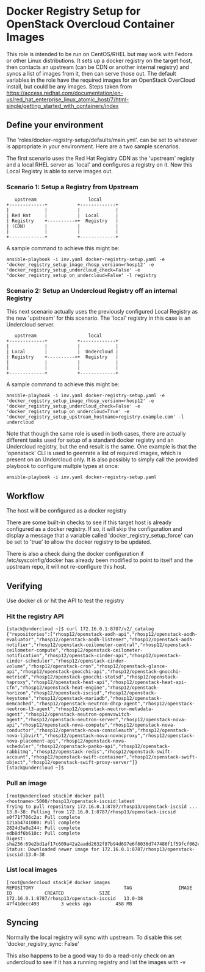 # Docker Registry Setup for OpenStack Overcloud Container Images
This role is intended to be run on CentOS/RHEL but may work with Fedora or other Linux distributions. It sets up a docker registry on the target host, then contacts an upstream (can be CDN or another internal registry) and syncs a list of images from it, then can serve those out. The default variables in the role have the required images for an OpenStack OverCloud install, but could be any images. Steps taken from https://access.redhat.com/documentation/en-us/red_hat_enterprise_linux_atomic_host/7/html-single/getting_started_with_containers/index

## Define your environment
The 'roles/docker-registry-setup/defaults/main.yml'. can be set to whatever is appropriate in your environment. Here are a two sample scenarios. 

The first scenario uses the Red Hat Registry CDN as the 'upstream' registy and a local RHEL server as 'local' and configures a registry on it. Now this Local Registry is able to serve images out.

### Scenario 1: Setup a Registry from Upstream
```
   upstream                   local
+-------------+           +-------------+
|             |           |             |
| Red Hat     |           |  Local      |
| Registry    +---------->+  Registry   |
| (CDN)       |           |             |
|             |           |             |
+-------------+           +-------------+
```

A sample command to achieve this might be:
```
ansible-playbook -i inv.yaml docker-registry-setup.yaml -e 'docker_registry_setup_image_rhosp_version=rhosp12' -e 'docker_registry_setup_undercloud_check=False' -e "docker_registry_setup_on_undercloud=False" -l registry
```

### Scenario 2: Setup an Undercloud Registry off an internal Registry
This next scenario actually uses the previously configured Local Registry as the new 'upstream' for this scenario. The 'local' registry in this case is an Undercloud server. 

```
   upstream                   local
+-------------+           +-------------+
|             |           |             |
| Local       |           |  Undercloud |
| Registry    +---------->+  Registry   |
|             |           |             |
|             |           |             |
+-------------+           +-------------+
```

A sample command to achieve this might be:
```
ansible-playbook -i inv.yaml docker-registry-setup.yaml -e 'docker_registry_setup_image_rhosp_version=rhosp12' -e 'docker_registry_setup_undercloud_check=False' -e 'docker_registry_setup_on_undercloud=True' -e 'docker_registry_setup_upstream_hostname=registry.example.com' -l undercloud
```
Note that though the same role is used in both cases, there are actually different tasks used for setup of a standard docker registry and an Undercloud registry, but the end result is the same. One example is that the 'openstack' CLI is used to geenrate a list of required images, which is present on an Undercloud only. It is also possibly to simply call the provided playbook to configure multple types at once:

```
ansible-playbook -i inv.yaml docker-registry-setup.yaml
```

## Workflow
The host will be configured as a docker registry

There are some built-in checks to see if this target host is already configured as a docker registry. If so, it will skip the configuration and display a message that a variable called 'docker_registry_setup_force' can be set to 'true' to allow the docker registry to be updated.

There is also a check duing the docker configuration if /etc/syscoinfig/docker has already been modified to point to itself and the upstream repo, it will not re-configure this host.

## Verifying
Use docker cli or hit the API to test the registry

### Hit the registry API
```
[stack@undercloud ~]$ curl 172.16.0.1:8787/v2/_catalog
{"repositories":["rhosp12/openstack-aodh-api","rhosp12/openstack-aodh-evaluator","rhosp12/openstack-aodh-listener","rhosp12/openstack-aodh-notifier","rhosp12/openstack-ceilometer-central","rhosp12/openstack-ceilometer-compute","rhosp12/openstack-ceilometer-notification","rhosp12/openstack-cinder-api","rhosp12/openstack-cinder-scheduler","rhosp12/openstack-cinder-volume","rhosp12/openstack-cron","rhosp12/openstack-glance-api","rhosp12/openstack-gnocchi-api","rhosp12/openstack-gnocchi-metricd","rhosp12/openstack-gnocchi-statsd","rhosp12/openstack-haproxy","rhosp12/openstack-heat-api","rhosp12/openstack-heat-api-cfn","rhosp12/openstack-heat-engine","rhosp12/openstack-horizon","rhosp12/openstack-iscsid","rhosp12/openstack-keystone","rhosp12/openstack-mariadb","rhosp12/openstack-memcached","rhosp12/openstack-neutron-dhcp-agent","rhosp12/openstack-neutron-l3-agent","rhosp12/openstack-neutron-metadata-agent","rhosp12/openstack-neutron-openvswitch-agent","rhosp12/openstack-neutron-server","rhosp12/openstack-nova-api","rhosp12/openstack-nova-compute","rhosp12/openstack-nova-conductor","rhosp12/openstack-nova-consoleauth","rhosp12/openstack-nova-libvirt","rhosp12/openstack-nova-novncproxy","rhosp12/openstack-nova-placement-api","rhosp12/openstack-nova-scheduler","rhosp12/openstack-panko-api","rhosp12/openstack-rabbitmq","rhosp12/openstack-redis","rhosp12/openstack-swift-account","rhosp12/openstack-swift-container","rhosp12/openstack-swift-object","rhosp12/openstack-swift-proxy-server"]}
[stack@undercloud ~]$
```

### Pull an image
```
[root@undercloud stack]# docker pull <hostname>:5000/rhosp13/openstack-iscsid:latest
Trying to pull repository 172.16.0.1:8787/rhosp13/openstack-iscsid ...
13.0-38: Pulling from 172.16.0.1:8787/rhosp13/openstack-iscsid
e0f71f706c2a: Pull complete
121ab4741000: Pull complete
2824d3a8e244: Pull complete
edb8df6b610c: Pull complete
Digest: sha256:69e2bd1af17c609a42a2aadd2632f87b94d697e6f8036d747486f1f59fcf062e
Status: Downloaded newer image for 172.16.0.1:8787/rhosp13/openstack-iscsid:13.0-38
```

### List local images
```
[root@undercloud stack]# docker images
REPOSITORY                                 TAG                 IMAGE ID            CREATED             SIZE
172.16.0.1:8787/rhosp13/openstack-iscsid   13.0-38             47f41decc493        3 weeks ago         458 MB
```

## Syncing
Normally the local registry will sync with upstream. To disable this set 'docker_registry_sync: False'

This also happens to be a good way to do a read-only check on an undercloud to see if it has a running registry and list the images with -v
